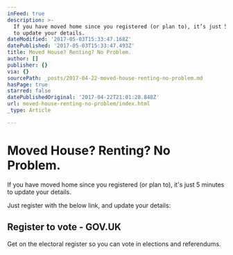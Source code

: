 ```yaml
---
inFeed: true
description: >-
  If you have moved home since you registered (or plan to), it’s just 5 minutes
  to update your details.
dateModified: '2017-05-03T15:33:47.168Z'
datePublished: '2017-05-03T15:33:47.493Z'
title: Moved House? Renting? No Problem.
author: []
publisher: {}
via: {}
sourcePath: _posts/2017-04-22-moved-house-renting-no-problem.md
hasPage: true
starred: false
datePublishedOriginal: '2017-04-22T21:01:28.848Z'
url: moved-house-renting-no-problem/index.html
_type: Article

---
```

# Moved House? Renting? No Problem.

If you have moved home since you registered (or plan to), it's just 5 minutes to update your details.

Just register with the below link, and update your details:

<article style=""><h1>Register to vote - GOV.UK</h1><p>Get on the electoral register so you can vote in elections and referendums.</p></article>